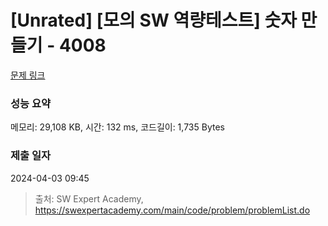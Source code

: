 # [Unrated] [모의 SW 역량테스트] 숫자 만들기 - 4008 

[문제 링크](https://swexpertacademy.com/main/code/problem/problemDetail.do?contestProbId=AWIeRZV6kBUDFAVH) 

### 성능 요약

메모리: 29,108 KB, 시간: 132 ms, 코드길이: 1,735 Bytes

### 제출 일자

2024-04-03 09:45



> 출처: SW Expert Academy, https://swexpertacademy.com/main/code/problem/problemList.do
